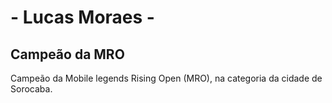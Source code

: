 <html lang="pt-br">
  <head>
  </head>
    <body>
      <h1> - Lucas Moraes - </h1>
      <h2> Campeão da MRO</h2>
      <p> Campeão da Mobile legends Rising Open (MRO), na categoria da cidade de Sorocaba. </p>
    </body>
</html>

